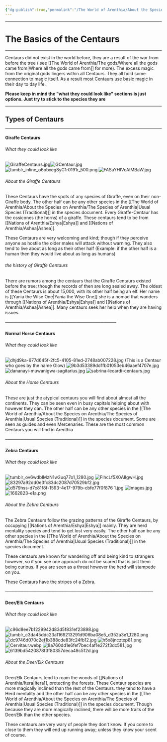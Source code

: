```yaml
---
{"dg-publish":true,"permalink":"/The World of Arenthia/About the Species on Arenthia/Centaurs/","tags":["Species"]}
---
```


---
# The Basics of the Centaurs
---
Centaurs did not exist in the world before, they are a result of the war from before the tree ( see [[The World of Arenthia/The gods/Where all the gods came from\|Where all the gods came from]] for more). The excess magic from the original gods lingers within all Centaurs. They all hold some connection to magic itself. As a result most Centaurs use basic magic in their day to day life.

**Please keep in mind the "what they could look like" sections is just options. Just try to stick to the species they are**

---

## Types of Centaurs
---
#### Giraffe Centaurs
###### What they could look like 
![GiraffeCentaurs.jpg](/img/user/Images/GiraffeCentaurs.jpg)![GCentaur.jpg](/img/user/Images/GCentaur.jpg)
![tumblr_inline_o6obxeg8yC1r0191r_500.png](/img/user/Images/tumblr_inline_o6obxeg8yC1r0191r_500.png)
![FASaYHIVcAIMBaW.jpg](/img/user/Images/FASaYHIVcAIMBaW.jpg)
###### About the Giraffe Centaurs
These Centaurs have the spots of any species of Giraffe, even on their non-Giraffe body. The other half can be any other species in the [[The World of Arenthia/About the Species on Arenthia/The Species of Arenthia\|Usual Species (Traditional)]] in the species document. Every Giraffe-Centaur has the ossicones (the horns) of a giraffe. These centaurs tend to be from [[Nations of Arenthia/Eshya\|Eshya]] and [[Nations of Arenthia/Ashea\|Ashea]].

These Centaurs are very welcoming and kind; though if they perceive anyone as hostile the older males will attack without warning. They also tend to live about as long as their other half (Example: if the other half is a human then they would live about as long as humans)

###### the history of Giraffe Centaurs
There are rumors among the centaurs that the Giraffe Centaurs existed before the tree; though the records of then are long sealed away. The oldest of these Centaurs is about 15,000, with its other half being an elf. Her name is [[Yania the Wise One\|Yania the Wise One]] she is a nomad that wanders through [[Nations of Arenthia/Eshya\|Eshya]] and [[Nations of Arenthia/Ashea\|Ashea]]. Many centaurs seek her help when they are having issues. 

────────────────────────────────────
#### Normal Horse Centaurs
###### What they could look like 
![dhjd9ka-677d645f-2fc5-4105-81ed-2748ab007228.jpg](/img/user/Images/dhjd9ka-677d645f-2fc5-4105-81ed-2748ab007228.jpg) (This is a Centaur who goes by the name Glow)
![9b3d53389dd1fb01053eb46aaef4707e.jpg](/img/user/Images/9b3d53389dd1fb01053eb46aaef4707e.jpg)
![dananayi-muwanigwa-sagitarius.jpg](/img/user/Images/dananayi-muwanigwa-sagitarius.jpg)
![sabrina-lecardi-centaurs.jpg](/img/user/Images/sabrina-lecardi-centaurs.jpg)

###### About the Horse Centaurs
These are just the atypical centaurs you will find about almost all the continents. They can be seen even in busy capitals helping about with however they can. The other half can be any other species in the [[The World of Arenthia/About the Species on Arenthia/The Species of Arenthia\|Usual Species (Traditional)]] in the species document. Some are seen as guides and even Mercenaries. These are the most common Centaurs you will find in Arenthia

────────────────────────────────────────────────
#### Zebra Centaurs
###### What they could look like
![tumblr_ov6wdbIMzN1w2uq77o1_1280.jpg](/img/user/Images/tumblr_ov6wdbIMzN1w2uq77o1_1280.jpg)
![FIhcLf5X0AIIgwH.jpg](/img/user/Images/FIhcLf5X0AIIgwH.jpg)
![83297a92dd0e3fc83dc2087d70529bf2.jpg](/img/user/Images/83297a92dd0e3fc83dc2087d70529bf2.jpg)
![d579hss-d7c81f8f-1593-4e17-979b-cbfe77f0f876 1.jpg](/img/user/Images/d579hss-d7c81f8f-1593-4e17-979b-cbfe77f0f876%201.jpg)
![images.jpg](/img/user/Images/images.jpg)
![1662823-e1a.png](/img/user/Images/1662823-e1a.png)


###### About the Zebra Centaurs
The Zebra Centaurs follow the grazing patterns of the Giraffe Centaurs, by occupying [[Nations of Arenthia/Eshya\|Eshya]] mainly. They are  herd mentality species and tend to get lost very easily. The other half can be any other species in the [[The World of Arenthia/About the Species on Arenthia/The Species of Arenthia\|Usual Species (Traditional)]] in the species document.

These centaurs are known for wandering off and being kind to strangers however, so if you see one approach do not be scared that is just them being curious. If you are seen as a threat however the herd will stampede on you. 

These Centaurs have the stripes of a Zebra. 

────────────────────────────────────────────────
#### Deer/Elk Centaurs
###### What they could look like
![c96d8ee7b1229942d83d5f831ef23898.jpg](/img/user/Images/c96d8ee7b1229942d83d5f831ef23898.jpg)
![tumblr_c3da45ddc23a1169213291d906ba08e5_d352a3e1_1280.png](/img/user/Images/tumblr_c3da45ddc23a1169213291d906ba08e5_d352a3e1_1280.png)
![dc9746d070c2ef1b388cde83fc24fb12.jpg](/img/user/Images/dc9746d070c2ef1b388cde83fc24fb12.jpg)
![h5x8jncztxp81.png](/img/user/Images/h5x8jncztxp81.png)
![Cervitaur.webp](/img/user/Images/Cervitaur.webp)
![8a760dd1e6fef7bec4af1e272f3dc581.jpg](/img/user/Images/8a760dd1e6fef7bec4af1e272f3dc581.jpg)
![6139bd5420878f3f80357deca49c512d.jpg](/img/user/Images/6139bd5420878f3f80357deca49c512d.jpg)

###### About the Deer/Elk Centaurs
Deer/Elk Centaurs tend to roam the woods of [[Nations of Arenthia/Itera\|Itera]], protecting the forests. These Centaur species are more magically inclined than the rest of the Centaurs. they tend to have a Herd mentality and the other half can be any other species in the [[The World of Arenthia/About the Species on Arenthia/The Species of Arenthia\|Usual Species (Traditional)]] in the species document. Though because they are more magically inclined, there will be more traits of the Deer/Elk than the other species. 

These centaurs are very wary of people they don't know. If you come to close to them they will end up running away; unless they know your scent of course. 
